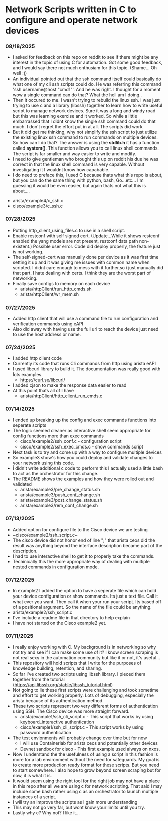 # Network Scripts written in C to configure and operate network devices
### 08/18/2025
- I asked for feedback on this repo on reddit to see if there might be any interest in the topic of using C for automation. Got some good feedback, and I would say there not much enthusiam for this topic. (Shame... Oh well :)) 
- An individual pointed out that the ssh command itself could basically do what one of my cli ssh scripts could do. He was referring this command 'ssh username@host "cmd1"'. And he was right. I thought for a moment wow a single command can do that? What the hell am I doing..
- Then it occured to me. I wasn't trying to rebuild the linux ssh. I was just trying to use c and a library (libssh) together to learn how to write useful script to manage network devices. Sure it was a long and windy road but this was learning exercise and it worked. So while a little embarrassed that I didnt know the single ssh command could do that much.  I don't regret the effort put in at all. The scripts did work.  
- But it did get me thinking, why not simplify the ssh script to just utilize the existing linux ssh command to run commands on multiple devices. So how can I do that? The answer is using the **stdlib.h** it has a function called **system()**. This function allows you to call linux shell commands. The script is far smaller and way easier to write and modify.
-  I need to give gentleman who brought this up on reddit his due he was correct in that the linux shell command is very capable. Without investigating it I wouldnt know how capabable.
-  I do need to preface this, I used C because thats what this repo is about, but you can do the same thing with python, bash, Go...etc... I'm guessing it would be even easier, but again thats not what this is about....
  * arista/example4/c_ssh.c
  * cisco/example3/c_ssh.c
### 07/28/2025
- Putting http_client_using_files.c to use in a shell script.
- Enable restconf with self signed cert. (Update...While it shows restconf enabled the yang models are not present, restconf data path non-existent.) Possible user error. Code did deploy properly, the feature just is not working.
- The self-signed-cert was manually done per device as it was first time setting it up and it was giving me issues with common name when scripted. I didnt care enough to mess with it further,so i just manually did that part. I hate dealing with certs. I think they are the worst part of networking.
- Finally save configs to memory on each device
  * arista/httpClient/run_http_cmds.sh
  * arista/httpClient/wr_mem.sh
### 07/27/2025
- Added http client that will use a command file to run configuration and verification commands using eAPI
- Also did away with having use the full url to reach the device just need to use the host address or name.
### 07/24/2025
- I added http client code
- Currently its code that runs Cli commands from http using arista eAPI
- I used libcurl library to build it. The documentation was really good with lots examples.
  * https://curl.se/libcurl/
- I added cjson to make the response data easier to read
- At this point thats all of I have
  * arista/httpClient/http_client_run_cmds.c
### 07/14/2025
- I ended up breaking up the config and exec commands functions into seperate scripts
- The logic seemed cleaner as interactive shell seem appropriate for config functions more than exec commands
  * cisco/example2/ssh_conf.c - configuration script
  * cisco/example2/ssh_exec_cmds.c - show commands script
- Next task is to try and come up with a way to configure multiple devices
- So example3 show's how you could deploy and validate changes to your network using this code.
- I didn't write additional c code to perform this I actually used a little bash to act as the orchestrator for this change.
- The README shows the examples and how they were rolled out and validated
  * arista/example3/pre_change_status.sh
  * arista/example3/push_conf_change.sh
  * arista/example3/post_change_status.sh
  * arista/example3/rem_conf_change.sh

### 07/13/2025
- Added option for configure file to the Cisco device we are testing
- ~cisco/example2/ssh_script.c~ 
- The cisco device did not honor end of line ";" that arista ceos did the result was anything beyond the interface description became part of the description.
- I had to use interactive shell to get it to properly take the commands.
- Techinically this the more appropriate way of dealing with multiple nested commands in configuration mode.

### 07/12/2025
- In example2 I added the option to have a seperate file which can hold your device configuration or show commands. Its just a text file. Call it what ever you want. Then call it when your run your script. Its based off of a positional argument. So the name of the file could be anything.
- arista/example2/ssh_script.c
- I've include a readme file in that directory to help explain
- I have not started on the Cisco example2 yet.

### 07/11/2025
- I really enjoy working with C. My background is in networking so why not try and see if I can make some use of it? I know screen scraping is not real sexy in the automation community but like it or not,  it's useful...
- This repository will hold scripts that I write for the purposes of knowledge building, retention, and sharing.
- So far I've created two scripts using libssh library. I pieced them together from the tutorial (https://api.libssh.org/stable/libssh_tutorial.html)
- Not going to lie these first scripts were challenging and took sometime and effort to get working properly. Lots of debugging, especially the arista because of its authentication method.
- These two scripts represent two very different forms of authentication using SSH. The Cisco device was more straight forward. 
   * arista/example1/ssh_cli_script.c - This script that works by using keyboard_interactive authentication
   * cisco/example1/ssh_cli_script.c - This script works by using password authentication
- The test envionments will probably change over time but for now 
   * I will use Containerlab for arista ceos and potentially other devices
   * Devnet sandbox for cisco - This first example used always on nxos.
- Now I understand the the usefulness of using a script in this fashion is more for a lab environment without the need for safeguards. My goal is to create more production ready format for these scripts. But you need to start somewhere. I also hope to grow beyond screen scraping but for now, it is what it is.
- It would seem using the right tool for the right job may not have a place in this repo after all we are using c for network scripting. That said I may include some bash rather using c as an orchestrator to launch multiple instances of a script.
- I will try an improve the scripts as I gain more understanding
- This may not go very far, but wont know your limits until you try.
- Lastly why c? Why not? I like it...
